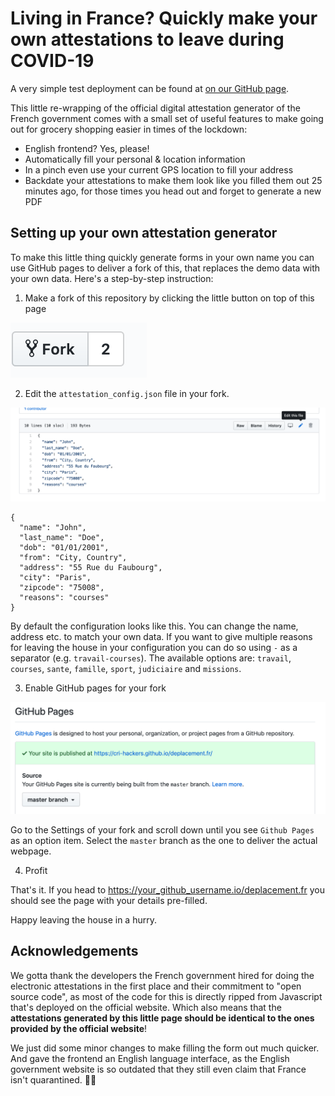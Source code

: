 # Living in France? Quickly make your own attestations to leave during COVID-19

A very simple test deployment can be found at [on our GitHub page](https://cri-hackers.github.io/deplacement.fr/).

This little re-wrapping of the official digital attestation generator of the French government comes with a small set of useful features to make going out for grocery shopping easier in times of the lockdown:

- English frontend? Yes, please!
- Automatically fill your personal & location information
- In a pinch even use your current GPS location to fill your address
-  Backdate your attestations to make them look like you filled them out 25 minutes ago, for those times you head out and forget to generate a new PDF

## Setting up your own attestation generator

To make this little thing quickly generate forms in your own name you can use GitHub pages to deliver a fork of this, that replaces the demo data with your own data. Here's a step-by-step instruction:

1. Make a fork of this repository by clicking the little button on top of this page

![](images/fork.png)

2. Edit the `attestation_config.json` file in your fork.

![](images/config.png)

```
{
  "name": "John",
  "last_name": "Doe",
  "dob": "01/01/2001",
  "from": "City, Country",
  "address": "55 Rue du Faubourg",
  "city": "Paris",
  "zipcode": "75008",
  "reasons": "courses"
}
```

By default the configuration looks like this. You can change the name, address etc. to match your own data. If you want to give multiple reasons for leaving the house in your configuration you can do so using `-` as a separator (e.g. `travail-courses`). The available options are: `travail`, `courses`, `sante`, `famille`, `sport`, `judiciaire` and `missions`.

3. Enable GitHub pages for your fork

![](images/gh-pages.png)

Go to the Settings of your fork and scroll down until you see `Github Pages` as an option item. Select the `master` branch as the one to deliver the actual webpage.

4. Profit

That's it. If you head to https://your_github_username.io/deplacement.fr you should see the page with your details pre-filled.

Happy leaving the house in a hurry.


## Acknowledgements

We gotta thank the developers the French government hired for doing the electronic attestations in the first place and their commitment to "open source code", as most of the code for this is directly ripped from Javascript that's deployed on the official website. Which also means that the __attestations generated by this little page should be identical to the ones provided by the official website__!

We just did some minor changes to make filling the form out much quicker. And gave the frontend an English language interface, as the English government website is so outdated that they still even claim that France isn't quarantined. 🤷‍♀️
